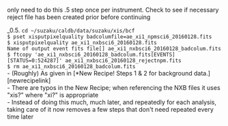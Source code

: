 
only need to do this .5 step once per instrument. Check to see if necessary reject file has been created prior before continuing

\_0.5. `cd ~/suzaku/caldb/data/suzaku/xis/bcf`  
	`$ pset xisputpixelquality badcolumfile=ae_xi1_npmsci6_20160128.fits`    
	`$ xisputpixelquality ae_xi1_nxbsci6_20160128.fits`  
	`Name of output event fits file[] ae_xi1_nxbsci6_20160128_badcolum.fits`  
	`$ ftcopy 'ae_xi1_nxbsci6_20160128_badcolum.fits[EVENTS][STATUS=0:524287]' ae_xi1_nxbsci6_20160128_rejectnpm.fits`  
	`$ rm ae_xi1_nxbsci6_20160128_badcolum.fits`  
	- (Roughly) As given in [*New Recipe! Steps 1 & 2 for background data.][newrecipelink]  
	- There are typos in the New Recipe; when referencing the NXB files it uses "xis?" where "xi?" is appropriate  
	- Instead of doing this much, much later, and repeatedly for each analysis, taking care of it now removes a few steps that don't need repeated every time later    